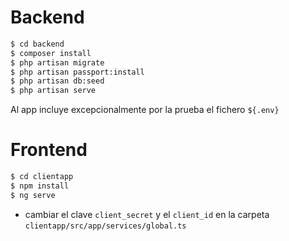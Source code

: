 # Backend

 ```sh
$ cd backend
$ composer install
$ php artisan migrate
$ php artisan passport:install
$ php artisan db:seed
$ php artisan serve 
```
 Al app incluye excepcionalmente por la prueba el fichero `${.env}`

# Frontend
    
 ```sh
$ cd clientapp
$ npm install
$ ng serve
```
  - cambiar el clave `client_secret`  y el `client_id` en la carpeta `clientapp/src/app/services/global.ts`  

